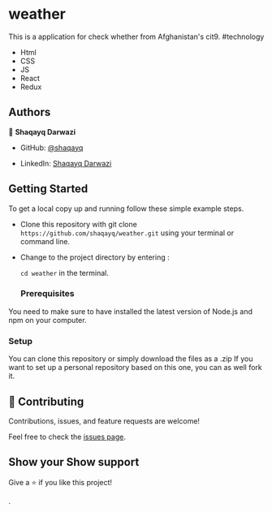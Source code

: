# weather
This is a application for check whether from Afghanistan's cit9.
#technology 
- Html
- CSS
- JS
- React
- Redux 
## Authors

👤 **Shaqayq Darwazi**

- GitHub: [@shaqayq](https://github.com/shaqayq)

- LinkedIn: [Shaqayq Darwazi](https://www.linkedin.com/in/shaqayq-darwazi-0a7487233//)

## Getting Started

To get a local copy up and running follow these simple example steps.

- Clone this repository with git clone `https://github.com/shaqayq/weather.git` using your terminal or command line.

- Change to the project directory by entering : <br>

  `cd weather` in the terminal.
  
  ### Prerequisites

You need to make sure to have installed the latest version of Node.js and npm on your computer.

### Setup

You can clone this repository or simply download the files as a .zip
If you want to set up a personal repository based on this one, you can as well fork it.

## 🤝 Contributing

Contributions, issues, and feature requests are welcome!

Feel free to check the [issues page](../../issues/).

## Show your Show support

Give a ⭐️ if you like this project!



.

